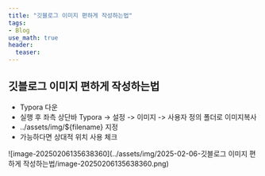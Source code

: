 ```yaml
---
title: "깃블로그 이미지 편하게 작성하는법"
tags: 
- Blog
use_math: true
header: 
  teaser: 
---
```


## 깃블로그 이미지 편하게 작성하는법

- Typora 다운
- 실행 후 좌측 상단바 Typora -> 설정 -> 이미지 -> 사용자 정의 폴더로 이미지복사
- ../assets/img/${filename} 지정 
- 가능하다면 상대적 위치 사용 체크

![image-20250206135638360](../assets/img/2025-02-06-깃블로그 이미지 편하게 작성하는법/image-20250206135638360.png)
